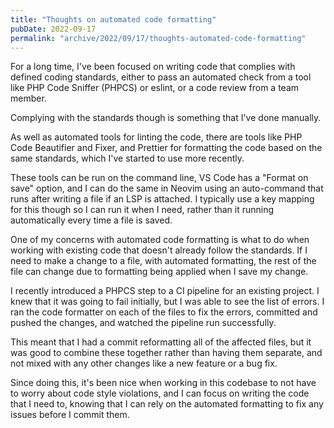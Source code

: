 ```yaml
---
title: "Thoughts on automated code formatting"
pubDate: 2022-09-17
permalink: "archive/2022/09/17/thoughts-automated-code-formatting"
---
```


For a long time, I've been focused on writing code that complies with defined coding standards, either to pass an automated check from a tool like PHP Code Sniffer (PHPCS) or eslint, or a code review from a team member.

Complying with the standards though is something that I've done manually.

As well as automated tools for linting the code, there are tools like PHP Code Beautifier and Fixer, and Prettier for formatting the code based on the same standards, which I've started to use more recently.

These tools can be run on the command line, VS Code has a "Format on save" option, and I can do the same in Neovim using an auto-command that runs after writing a file if an LSP is attached. I typically use a key mapping for this though so I can run it when I need, rather than it running automatically every time a file is saved.

One of my concerns with automated code formatting is what to do when working with existing code that doesn't already follow the standards. If I need to make a change to a file, with automated formatting, the rest of the file can change due to formatting being applied when I save my change.

I recently introduced a PHPCS step to a CI pipeline for an existing project. I knew that it was going to fail initially, but I was able to see the list of errors. I ran the code formatter on each of the files to fix the errors, committed and pushed the changes, and watched the pipeline run successfully.

This meant that I had a commit reformatting all of the affected files, but it was good to combine these together rather than having them separate, and not mixed with any other changes like a new feature or a bug fix.

Since doing this, it's been nice when working in this codebase to not have to worry about code style violations, and I can focus on writing the code that I need to, knowing that I can rely on the automated formatting to fix any issues before I commit them.
